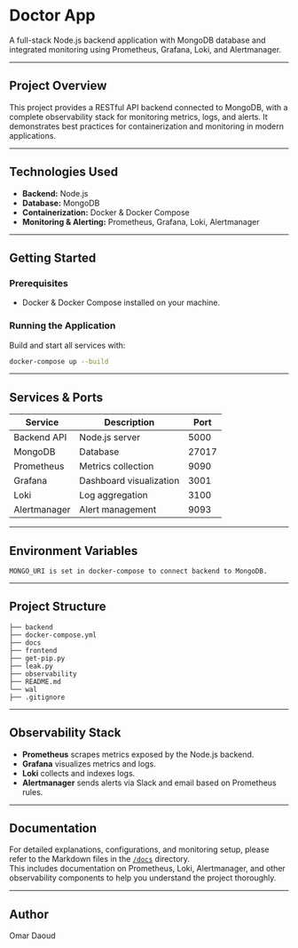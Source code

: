 # Doctor App

A full-stack Node.js backend application with MongoDB database and integrated monitoring using Prometheus, Grafana, Loki, and Alertmanager.

----

## Project Overview

This project provides a RESTful API backend connected to MongoDB, with a complete observability stack for monitoring metrics, logs, and alerts. It demonstrates best practices for containerization and monitoring in modern applications.

----

## Technologies Used

- **Backend:** Node.js  
- **Database:** MongoDB  
- **Containerization:** Docker & Docker Compose  
- **Monitoring & Alerting:** Prometheus, Grafana, Loki, Alertmanager  

----

## Getting Started

### Prerequisites

- Docker & Docker Compose installed on your machine.

### Running the Application

Build and start all services with:

```bash
docker-compose up --build
```

----
## Services & Ports

| Service      | Description             | Port  |
| ------------ | ----------------------- | ----- |
| Backend API  | Node.js server          | 5000  |
| MongoDB      | Database                | 27017 |
| Prometheus   | Metrics collection      | 9090  |
| Grafana      | Dashboard visualization | 3001  |
| Loki         | Log aggregation         | 3100  |
| Alertmanager | Alert management        | 9093  |


----

## Environment Variables

    MONGO_URI is set in docker-compose to connect backend to MongoDB.


----

## Project Structure
``` 
├── backend
├── docker-compose.yml
├── docs
├── frontend
├── get-pip.py
├── leak.py
├── observability
├── README.md
└── wal
├── .gitignore
```

----

## Observability Stack

- **Prometheus** scrapes metrics exposed by the Node.js backend.  
- **Grafana** visualizes metrics and logs.  
- **Loki** collects and indexes logs.  
- **Alertmanager** sends alerts via Slack and email based on Prometheus rules.


----
## Documentation

For detailed explanations, configurations, and monitoring setup, please refer to the Markdown files in the [`/docs`](./docs) directory.  
This includes documentation on Prometheus, Loki, Alertmanager, and other observability components to help you understand the project
 thoroughly.

----
## Author

Omar Daoud
